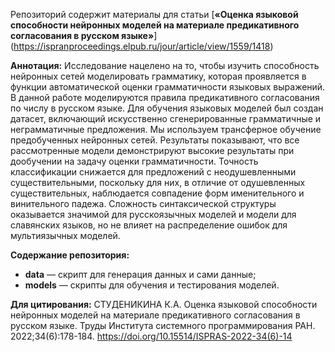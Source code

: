 Репозиторий содержит материалы для статьи [**«Оценка языковой способности нейронных моделей на материале предикативного согласования в русском языке»**] (https://ispranproceedings.elpub.ru/jour/article/view/1559/1418)

**Аннотация:** Исследование нацелено на то, чтобы изучить способность нейронных сетей моделировать грамматику, которая проявляется в функции автоматической оценки грамматичности языковых выражений. В данной работе моделируются правила предикативного согласования по числу в русском языке. Для обучения языковых моделей был создан датасет, включающий искусственно сгенерированные грамматичные и неграмматичные предложения. Мы используем трансферное обучение предобученных нейронных сетей. Результаты показывают, что все рассмотренные модели демонстрируют высокие результаты при дообучении на задачу оценки грамматичности. Точность классификации снижается для предложений с неодушевленными существительными, поскольку для них, в отличие от одушевленных существительных, наблюдается совпадение форм именительного и винительного падежа. Сложность синтаксической структуры оказывается значимой для русскоязычных моделей и модели для славянских языков, но не влияет на распределение ошибок для мультиязычных моделей.

**Содержание репозитория:**
- **data** — скрипт для генерация данных и сами данные;
- **models** — скрипты для обучения и тестирования моделей.

**Для цитирования:** СТУДЕНИКИНА К.А. Оценка языковой способности нейронных моделей на материале предикативного согласования в русском языке. Труды Института системного программирования РАН. 2022;34(6):178-184. https://doi.org/10.15514/ISPRAS-2022-34(6)-14
